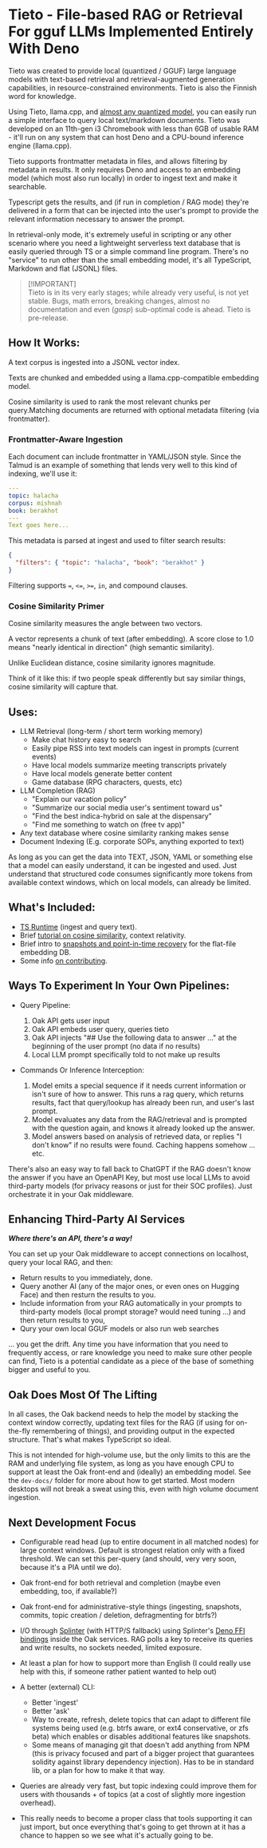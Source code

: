 # Tieto - File-based RAG or Retrieval For gguf LLMs Implemented Entirely With Deno

Tieto was created to provide local (quantized / GGUF) large language models with
text-based retrieval and retrieval-augmented generation capabilities, in
resource-constrained environments. Tieto is also the Finnish word for knowledge.

Using Tieto, llama.cpp, and [almost any quantized model][3], you
can easily run a simple interface to query local text/markdown documents. Tieto
was developed on an 11th-gen i3 Chromebook with less than 6GB of usable RAM -
it'll run on any system that can host Deno and a CPU-bound inference engine
(llama.cpp).

Tieto supports frontmatter metadata in files, and allows filtering by metadata
in results. It only requires Deno and access to an embedding model (which most
also run locally) in order to ingest text and make it searchable.

Typescript gets the results, and (if run in completion / RAG mode) they're
delivered in a form that can be injected into the user's prompt to provide the
relevant information necessary to answer the prompt.

In retrieval-only mode, it's extremely useful in scripting or any other scenario
where you need a lightweight serverless text database that is easily queried
through TS or a simple command line program. There's no "service" to run other
than the small embedding model, it's all TypeScript, Markdown and flat (JSONL)
files.

> [!IMPORTANT]\
> Tieto is in its very early stages; while already very useful, is not yet
> stable. Bugs, math errors, breaking changes, almost no documentation and even
> (_gasp_) sub-optimal code is ahead. Tieto is pre-release.

## How It Works:

A text corpus is ingested into a JSONL vector index.

Texts are chunked and embedded using a llama.cpp-compatible embedding model.

Cosine similarity is used to rank the most relevant chunks per query.Matching
documents are returned with optional metadata filtering (via frontmatter).

### Frontmatter-Aware Ingestion

Each document can include frontmatter in YAML/JSON style. Since the Talmud is an
example of something that lends very well to this kind of indexing, we'll use
it:

```yml
---
topic: halacha
corpus: mishnah
book: berakhot
---
Text goes here...
```

This metadata is parsed at ingest and used to filter search results:

```json
{
  "filters": { "topic": "halacha", "book": "berakhot" }
}
```

Filtering supports `=`, `<=`, `>=`, `in`, and compound clauses.

### Cosine Similarity Primer

Cosine similarity measures the angle between two vectors.

A vector represents a chunk of text (after embedding). A score close to 1.0
means "nearly identical in direction" (high semantic similarity).

Unlike Euclidean distance, cosine similarity ignores magnitude.

Think of it like this: if two people speak differently but say similar things,
cosine similarity will capture that.

## Uses:

- LLM Retrieval (long-term / short term working memory)
  - Make chat history easy to search
  - Easily pipe RSS into text models can ingest in prompts (current events)
  - Have local models summarize meeting transcripts privately
  - Have local models generate better content
  - Game database (RPG characters, quests, etc)
- LLM Completion (RAG)
  - "Explain our vacation policy"
  - "Summarize our social media user's sentiment toward us"
  - "Find the best indica-hybrid on sale at the dispensary"
  - "Find me something to watch on (free tv app)"
- Any text database where cosine similarity ranking makes sense
- Document Indexing (E.g. corporate SOPs, anything exported to text)

As long as you can get the data into TEXT, JSON, YAML or something else that a
model can easily understand, it can be ingested and used. Just understand that
structured code consumes significantly more tokens from available context
windows, which on local models, can already be limited.

## What's Included:

- [TS Runtime][4] (ingest and query text).
- Brief [tutorial on cosine similarity][5], context relativity.
- Brief intro to [snapshots and point-in-time recovery][6] for the flat-file
  embedding DB.
- Some info [on contributing][7].

## Ways To Experiment In Your Own Pipelines:

- Query Pipeline:
  1. Oak API gets user input
  2. Oak API embeds user query, queries tieto
  3. Oak API injects "## Use the following data to answer ..." at the beginning
     of the user prompt (no data if no results)
  4. Local LLM prompt specifically told to not make up results

- Commands Or Inference Interception:
  1. Model emits a special sequence if it needs current information or isn't
     sure of how to answer. This runs a rag query, which returns results, fact
     that query/lookup has already been run, and user's last prompt.
  3. Model evaluates any data from the RAG/retrieval and is prompted with the
     question again, and knows it already looked up the answer.
  4. Model answers based on analysis of retrieved data, or replies "I don't know"
     if no results were found. Caching happens somehow ... etc.

There's also an easy way to fall back to ChatGPT if the RAG doesn't know the
answer if you have an OpenAPI Key, but most use local LLMs to avoid third-party
models (for privacy reasons or just for their SOC profiles). Just orchestrate it
in your Oak middleware. 

## Enhancing Third-Party AI Services 

***Where there's an API, there's a way!***

You can set up your Oak middleware to accept connections on localhost, query your
local RAG, and then:

 - Return results to you immediately, done.
 - Query another AI (any of the major ones, or even ones on Hugging Face)
   and then resturn the results to you.
 - Include information from your RAG automatically in your prompts to third-party
   models (local prompt storage? would need tuning ...) and then return results to
   you,
 - Qury your own local GGUF models or also run web searches

... you get the drift. Any time you have information that you need to frequently
access, or rare knowledge you need to make sure other people can find, Tieto is
a potential candidate as a piece of the base of something bigger and useful to you.

## Oak Does Most Of The Lifting

In all cases, the Oak backend needs to help the model by stacking the context
window correctly, updating text files for the RAG (if using for on-the-fly
remembering of things), and providing output in the expected structure. That's
what makes TypeScript so ideal.

This is not intended for high-volume use, but the only limits to this are the
RAM and underlying file system, as long as you have enough CPU to support at
least the Oak front-end and (ideally) an embedding model. See the `dev-docs/`
folder for more about how to get started. Most modern desktops will not break a
sweat using this, even with high volume document ingestion.

## Next Development Focus

- Configurable read head (up to entire document in all matched nodes) for large
  context windows. Default is strongest relation only with a fixed threshold. We
  can set this per-query (and should, very very soon, because it's a PIA until we
  do).
- Oak front-end for both retrieval and completion (maybe even embedding, too, if
  available?)
- Oak front-end for administrative-style things (ingesting, snapshots, commits,
  topic creation / deletion, defragmenting for btrfs?)
- I/O through [Splinter][1] (with HTTP/S fallback) using Splinter's
  [Deno FFI bindings][2] inside the Oak services. RAG polls a key to receive its
  queries and write results, no sockets needed, limited exposure.
- At least a plan for how to support more than English (I could really use help
  with this, if someone rather patient wanted to help out)
- A better (external) CLI:
  - Better 'ingest'
  - Better 'ask'
  - Way to create, refresh, delete topics that can adapt to different file systems
    being used (e.g. btrfs aware, or ext4 conservative, or zfs beta) which enables
    or disables additional features like snapshots.
  - Some means of managing git that doesn't add anything from NPM (this is privacy
    focused and part of a bigger project that guarantees solidity against library
    dependency injection). Has to be in standard lib, or a plan for how to make
    it that way.
- Queries are already very fast, but topic indexing could improve them for users
  with thousands + of topics (at a cost of slightly more ingestion overhead).
- This really needs to become a proper class that tools supporting it can just
  import, but once everything that's going to get thrown at it has a chance to
  happen so we see what it's actually going to be.

  [1]: https://github.com/timthepost/splinter
  [2]: https://github.com/timthepost/libsplinter/tree/main/bindings/ts
  [3]: https://huggingface.co/
  [4]: https://github.com/timthepost/tieto/blob/main/tieto.ts
  [5]: https://github.com/timthepost/tieto/blob/main/dev-docs/similiarity-ranking.md
  [6]: https://github.com/timthepost/tieto/blob/main/dev-docs/snapsots-versioning.md
  [7]: https://github.com/timthepost/tieto/blob/main/dev-docs/contributing.md
